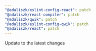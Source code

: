 ```yaml
---
"@adaliszk/eslint-config-react": patch
"@adaliszk/react-compiler": patch
"@adaliszk/qwik": patch
"@adaliszk/eslint-config-qwik": patch
"@adaliszk/react": patch
---
```


Update to the latest changes
